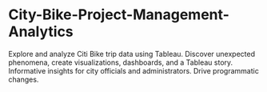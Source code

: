 # City-Bike-Project-Management-Analytics
Explore and analyze Citi Bike trip data using Tableau. Discover unexpected phenomena, create visualizations, dashboards, and a Tableau story. Informative insights for city officials and administrators. Drive programmatic changes.
